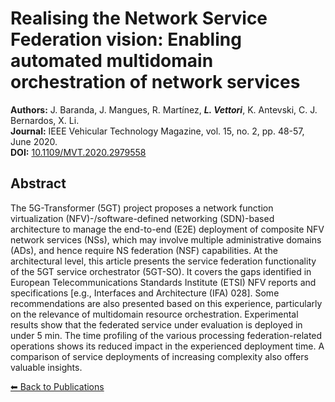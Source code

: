 # Realising the Network Service Federation vision: Enabling automated multidomain orchestration of network services


**Authors:** J. Baranda, J. Mangues, R. Martínez, _**L. Vettori**_, K. Antevski, C. J. Bernardos, X. Li.  
**Journal:** IEEE Vehicular Technology Magazine, vol. 15, no. 2, pp. 48-57, June 2020.  
**DOI:** [10.1109/MVT.2020.2979558](https://doi.org/10.1109/MVT.2020.2979558)

## Abstract

The 5G-Transformer (5GT) project proposes a network function virtualization (NFV)-/software-defined networking (SDN)-based architecture to manage the end-to-end (E2E) deployment of composite NFV network services (NSs), which may involve multiple administrative domains (ADs), and hence require NS federation (NSF) capabilities. At the architectural level, this article presents the service federation functionality of the 5GT service orchestrator (5GT-SO). It covers the gaps identified in European Telecommunications Standards Institute (ETSI) NFV reports and specifications [e.g., Interfaces and Architecture (IFA) 028]. Some recommendations are also presented based on this experience, particularly on the relevance of multidomain resource orchestration. Experimental results show that the federated service under evaluation is deployed in under 5 min. The time profiling of the various processing federation-related operations shows its reduced impact in the experienced deployment time. A comparison of service deployments of increasing complexity also offers valuable insights.

[⬅ Back to Publications](index_journals.md)